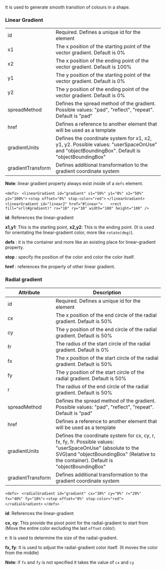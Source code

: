 It is used to generate smooth transition of colours in a shape.

### Linear Gradient 

|   |   |
|---|---|
|id|Required. Defines a unique id for the <linearGradient> element|
|x1|The x position of the starting point of the vector gradient. Default is 0%|
|x2|The x position of the ending point of the vector gradient. Default is 100%|
|y1|The y position of the starting point of the vector gradient. Default is 0%|
|y2|The y position of the ending point of the vector gradient. Default is 0%|
|spreadMethod|Defines the spread method of the gradient. Possible values: "pad", "reflect", "repeat". Default is "pad"|
|href|Defines a reference to another <linearGradient> element that will be used as a template|
|gradientUnits|Defines the coordinate system for x1, x2, y1, y2. Possible values: "userSpaceOnUse" and "objectBoundingBox". Default is "objectBoundingBox"|
|gradientTransform|Defines additional transformation to the gradient coordinate system|
**Note**: linear gradient property always exist inside of a `defs` element.

`<defs>`
` <linearGradient id="gradient" x1="50%" y1="0%" x2="50%" y2="100%">`
     `<stop offset="0%" stop-color="red">`
` </linearGradient> `
` <linearGradient id="linear2" href="#linear"> 
  `<stop />`
`</linearGradient>`
`</defs>
`<rect fill="url(#gradient)" rx="10" ry="10" width="100" height="100" />`

**id**: References the linear-gradient 

**x1,y1**: This is the starting point, **x2,y2**: This is the ending point. (It is used for orientating the linear-gradient color, more like `rotate(deg)`).

**defs** : it is the container and more like an existing place for linear-gradient property.

**stop** : specify the position of the color and color the color itself.

**href** : references the property of other linear gradient.

### Radial gradient 

| Attribute         | Description                                                                                                                                                                                         |
| ----------------- | --------------------------------------------------------------------------------------------------------------------------------------------------------------------------------------------------- |
| id                | Required. Defines a unique id for the <radialGradient> element                                                                                                                                      |
| cx                | The x position of the end circle of the radial gradient. Default is 50%                                                                                                                             |
| cy                | The y position of the end circle of the radial gradient. Default is 50%                                                                                                                             |
| fr                | The radius of the start circle of the radial gradient. Default is 0%                                                                                                                                |
| fx                | The x position of the start circle of the radial gradient. Default is 50%                                                                                                                           |
| fy                | The y position of the start circle of the radial gradient. Default is 50%                                                                                                                           |
| r                 | The radius of the end circle of the radial gradient. Default is 50%                                                                                                                                 |
| spreadMethod      | Defines the spread method of the gradient. Possible values: "pad", "reflect", "repeat". Default is "pad"                                                                                            |
| href              | Defines a reference to another <radialGradient> element that will be used as a template                                                                                                             |
| gradientUnits     | Defines the coordinate system for cx, cy, r, fx, fy, fr. Possible values: "userSpaceOnUse" (absolute to the SVG)and "objectBoundingBox" (Relative to the container). Default is "objectBoundingBox" |
| gradientTransform | Defines additional transformation to the gradient coordinate system                                                                                                                                 |

`<defs>`
` <radialGradient id="gradient" cx="30%" cy="0%" r="20%" fx="40%" fy="10%">`
     `<stop offset="0%" stop-color="red">`
` </radialGradient> `
`</defs>
`<rect fill="url(#gradient)" rx="10" ry="10" width="100" height="100" />`

**id**: References the linear-gradient 

**cx, cy**: This provide the pivot point for the radial-gradient to start from (Move the entire color excluding the last `offset` color).

**r**: It is used to determine the size of the radial-gradient.

**fx, fy**: It is used to adjust the radial-gradient color itself. (It moves the color from the middle)

**Note**: if `fx` and `fy` is not specified it takes the value of `cx` and `cy`




